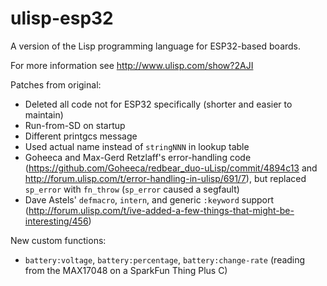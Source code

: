 # ulisp-esp32

A version of the Lisp programming language for ESP32-based boards.

For more information see http://www.ulisp.com/show?2AJI

Patches from original:

* Deleted all code not for ESP32 specifically (shorter and easier to maintain)
* Run-from-SD on startup
* Different printgcs message
* Used actual name instead of `stringNNN` in lookup table
* Goheeca and Max-Gerd Retzlaff's error-handling code (https://github.com/Goheeca/redbear_duo-uLisp/commit/4894c13 and http://forum.ulisp.com/t/error-handling-in-ulisp/691/7), but replaced `sp_error` with `fn_throw` (`sp_error` caused a segfault)
* Dave Astels' `defmacro`, `intern`, and generic `:keyword` support (http://forum.ulisp.com/t/ive-added-a-few-things-that-might-be-interesting/456)

New custom functions:

* `battery:voltage`, `battery:percentage`, `battery:change-rate` (reading from the MAX17048 on a SparkFun Thing Plus C)
